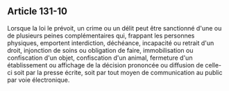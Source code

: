 Article 131-10
----
Lorsque la loi le prévoit, un crime ou un délit peut être sanctionné d'une ou de
plusieurs peines complémentaires qui, frappant les personnes physiques,
emportent interdiction, déchéance, incapacité ou retrait d'un droit, injonction
de soins ou obligation de faire, immobilisation ou confiscation d'un objet,
confiscation d'un animal, fermeture d'un établissement ou affichage de la
décision prononcée ou diffusion de celle-ci soit par la presse écrite, soit par
tout moyen de communication au public par voie électronique.
